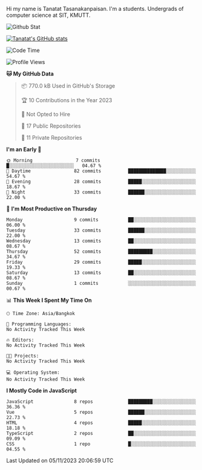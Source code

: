 Hi my name is Tanatat Tasanakanpaisan. I'm a students. Undergrads of computer science at SIT, KMUTT.

![Github Stat](https://github-profile-summary-cards.vercel.app/api/cards/profile-details?username=LilUzii-69&theme=dracula)

[![Tanatat's GitHub stats](https://github-readme-stats.vercel.app/api?username=LilUzii-69&show_icons=true&theme=radical)](https://github.com/anuraghazra/github-readme-stats)

<!--START_SECTION:waka-->
![Code Time](http://img.shields.io/badge/Code%20Time-43%20hrs%2052%20mins-blue)

![Profile Views](http://img.shields.io/badge/Profile%20Views-0-blue)

**🐱 My GitHub Data** 

> 📦 770.0 kB Used in GitHub's Storage 
 > 
> 🏆 10 Contributions in the Year 2023
 > 
> 🚫 Not Opted to Hire
 > 
> 📜 17 Public Repositories 
 > 
> 🔑 11 Private Repositories 
 > 
**I'm an Early 🐤** 

```text
🌞 Morning                7 commits           █░░░░░░░░░░░░░░░░░░░░░░░░   04.67 % 
🌆 Daytime                82 commits          ██████████████░░░░░░░░░░░   54.67 % 
🌃 Evening                28 commits          █████░░░░░░░░░░░░░░░░░░░░   18.67 % 
🌙 Night                  33 commits          ██████░░░░░░░░░░░░░░░░░░░   22.00 % 
```
📅 **I'm Most Productive on Thursday** 

```text
Monday                   9 commits           ██░░░░░░░░░░░░░░░░░░░░░░░   06.00 % 
Tuesday                  33 commits          ██████░░░░░░░░░░░░░░░░░░░   22.00 % 
Wednesday                13 commits          ██░░░░░░░░░░░░░░░░░░░░░░░   08.67 % 
Thursday                 52 commits          █████████░░░░░░░░░░░░░░░░   34.67 % 
Friday                   29 commits          █████░░░░░░░░░░░░░░░░░░░░   19.33 % 
Saturday                 13 commits          ██░░░░░░░░░░░░░░░░░░░░░░░   08.67 % 
Sunday                   1 commits           ░░░░░░░░░░░░░░░░░░░░░░░░░   00.67 % 
```


📊 **This Week I Spent My Time On** 

```text
🕑︎ Time Zone: Asia/Bangkok

💬 Programming Languages: 
No Activity Tracked This Week

🔥 Editors: 
No Activity Tracked This Week

🐱‍💻 Projects: 
No Activity Tracked This Week

💻 Operating System: 
No Activity Tracked This Week
```

**I Mostly Code in JavaScript** 

```text
JavaScript               8 repos             █████████░░░░░░░░░░░░░░░░   36.36 % 
Vue                      5 repos             ██████░░░░░░░░░░░░░░░░░░░   22.73 % 
HTML                     4 repos             █████░░░░░░░░░░░░░░░░░░░░   18.18 % 
TypeScript               2 repos             ██░░░░░░░░░░░░░░░░░░░░░░░   09.09 % 
CSS                      1 repo              █░░░░░░░░░░░░░░░░░░░░░░░░   04.55 % 
```




 Last Updated on 05/11/2023 20:06:59 UTC
<!--END_SECTION:waka-->